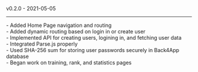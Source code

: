 v0.2.0 - 2021-05-05
<hr/>
- Added Home Page navigation and routing <br/>
- Added dynamic routing based on login in or create user <br/>
- Implemented API for creating users, logining in, and fetching user data <br/>
- Integrated Parse.js properly  <br/>
- Used SHA-256 sum for storing user passwords securely in Back4App database <br/>
- Began work on training, rank, and statistics pages <br/>

